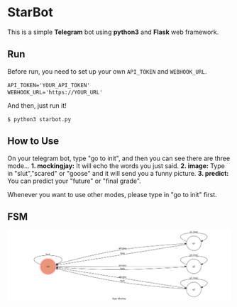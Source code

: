 # StarBot

This is a simple **Telegram** bot using **python3** and **Flask** web framework.

## Run

Before run, you need to set up your own `API_TOKEN` and `WEBHOOK_URL`.

    API_TOKEN='YOUR_API_TOKEN'
    WEBHOOK_URL='https://YOUR_URL'
And then, just run it!

    $ python3 starbot.py

## How to Use

On your telegram bot, type "go to init", and then you can see there are three mode...
**1. mockingjay:**
     It will echo the words you just said.
**2. image:**
     Type in "slut","scared" or "goose" and it will send you a funny picture.
**3. predict:**
     You can predict your "future" or "final grade".

Whenever you want to use other modes, please type in "go to init" first.

## FSM

![](https://github.com/kevin110604/StarBot/blob/master/show-fsm.png?raw=true)

